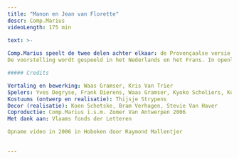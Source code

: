 ```yaml
---
title: "Manon en Jean van Florette"
descr: Comp.Marius
videoLength: 175 min

text: >-
    
Comp.Marius speelt de twee delen achter elkaar: de Provençaalse versie van 'Misdaad en Straf' in openlucht, met tijdens de pauze konijn met pruimen. Marcel Pagnol (1895-1974) beschrijft de Provence in Frankrijk in de jaren '60, moeiteloos te verplaatsen naar het heden.  
De voorstelling wordt gespeeld in het Nederlands en het Frans. In openlucht, in een (laatste) stukje ongerept natuur.

##### Credits

Vertaling en bewerking: Waas Gramser, Kris Van Trier  
Spelers: Yves Degryse, Frank Dierens, Waas Gramser, Kyoko Scholiers, Koen Van Impe, Kris Van Trier  
Kostuums (ontwerp en realisatie): Thijsje Strypens  
Decor (realisatie): Koen Schetske, Bram Verhagen, Stevie Van Haver  
Coproductie: Comp.Marius i.s.m. Zomer Van Antwerpen 2006  
Met dank aan: Vlaams fonds der Letteren

Opname video in 2006 in Hoboken door Raymond Mallentjer

‍
---
```

